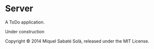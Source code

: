 
# Server

A ToDo application.

Under construction

Copyright &copy; 2014 Miquel Sabaté Solà, released under the MIT License.

